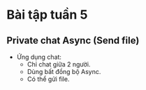 # Bài tập tuần 5
## Private chat Async (Send file)

- Ứng dụng chat:
  - Chỉ chat giữa 2 người.
  - Dùng bất đồng bộ Async.
  - Có thể gửi file.

